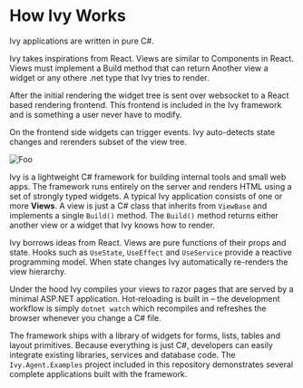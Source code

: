 ﻿# How Ivy Works

Ivy applications are written in pure C#. 

Ivy takes inspirations from React. Views are similar to Components in React. Views must implement a Build method that can return Another view a widget or any othere .net type that Ivy tries to render.

After the initial rendering the widget tree is sent over websocket to a React based rendering frontend. This frontend is included in the Ivy framework and is something a user never have to modify. 

On the frontend side widgets can trigger events. Ivy auto-detects state changes and rerenders subset of the view tree. 

![Foo](/Assets/niels.jpg)


Ivy is a lightweight C# framework for building internal tools and small web apps. The framework runs entirely on the server and renders HTML using a set of strongly typed widgets.  A typical Ivy application consists of one or more **Views**.  A view is just a C# class that inherits from `ViewBase` and implements a single `Build()` method.  The `Build()` method returns either another view or a widget that Ivy knows how to render.

Ivy borrows ideas from React.  Views are pure functions of their props and state.  Hooks such as `UseState`, `UseEffect` and `UseService` provide a reactive programming model.  When state changes Ivy automatically re-renders the view hierarchy.

Under the hood Ivy compiles your views to razor pages that are served by a minimal ASP.NET application.  Hot‑reloading is built in – the development workflow is simply `dotnet watch` which recompiles and refreshes the browser whenever you change a C# file.

The framework ships with a library of widgets for forms, lists, tables and layout primitives.  Because everything is just C#, developers can easily integrate existing libraries, services and database code.  The `Ivy.Agent.Examples` project included in this repository demonstrates several complete applications built with the framework.